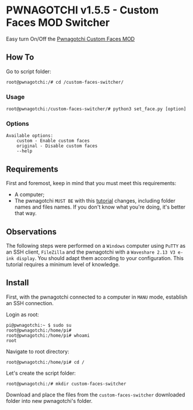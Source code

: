 # PWNAGOTCHI v1.5.5 - Custom Faces MOD Switcher
Easy turn On/Off the [Pwnagotchi Custom Faces MOD](https://github.com/roodriiigooo/PWNAGOTCHI-CUSTOM-FACES-MOD)


## How To

Go to script folder:
```console
root@pwnagotchi:/# cd /custom-faces-switcher/
```


### Usage

```console
root@pwnagotchi:/custom-faces-switcher/# python3 set_face.py [option]
```


### Options

```
Available options:
    custom - Enable custom faces
    original - Disable custom faces
    --help
```


## Requirements
First and foremost, keep in mind that you must meet this requirements:
- A computer;
- The pwnagotchi `MUST BE` with this  [tutorial](https://github.com/roodriiigooo/PWNAGOTCHI-CUSTOM-FACES-MOD) changes, including folder names and files names. If you don't know what you're doing, it's better that way.

## Observations
The following steps were performed on a `Windows` computer using `PuTTY` as an SSH client, `FileZilla` and the pwnagotchi with a `Waveshare 2.13 V3 e-ink display`.
You should adapt them according to your configuration. This tutorial requires a minimum level of knowledge.

## Install

First, with the pwnagotchi connected to a computer in `MANU` mode, establish an SSH connection.

Login as root:
```console
pi@pwnagotchi:~ $ sudo su
root@pwnagotchi:/home/pi#
root@pwnagotchi:/home/pi# whoami
root
```


Navigate to root directory:
```console
root@pwnagotchi:/home/pi# cd /
```


Let's create the script folder:
```console
root@pwnagotchi:/# mkdir custom-faces-switcher
```


Download and place the files from the `custom-faces-switcher` downloaded folder into new pwnagotchi's folder.

